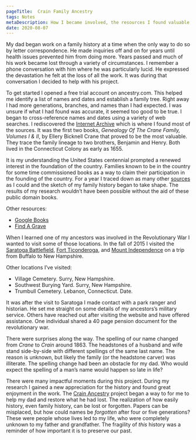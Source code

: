 ```yaml
---
pageTitle:  Crain Family Ancestry 
tags: Notes 
metaDescription: How I became involved, the resources I found valuable, and the places I’ve visited in search of a Crain family history. 
date: 2020-08-07
---
```

<span class="dropcap">M</span>y dad began work on a family history at a time when the only way to do so by letter correspondence. He made inquiries off and on for years until health issues prevented him from doing more. Years passed and much of his work became lost through a variety of circumstances. I remember a phone conversation with him where he was particularly lucid. He expressed the devastation he felt at the loss of all the work. It was during that conversation I decided to help with his project. 

To get started I opened a free trial account on ancestry.com. This helped me identify a list of names and dates and establish a family tree. Right away I had more generations, branches, and names than I had expected. I was unsure if what I had found was accurate, it seemed too good to be true. I began to cross-reference names and dates using a variety of web searches. I rediscovered the [Internet Archive](http://www.archive.org/) which is where I found most of the sources. It was the first two books, _Genealogy Of The Crane Family, Volumes I & II_, by Ellery Bicknell Crane that proved to be the most valuable. They trace the family lineage to two brothers, Benjamin and Henry. Both lived in the Connecticut Colony as early as 1655. 

It is my understanding the United States centennial prompted a renewed interest in the foundation of the country. Families known to be in the country for some time commissioned books as a way to claim their participation in the founding of the country. For a year I traced down as many other [sources](/ancestry/sources/) as I could and the sketch of my family history began to take shape. The results of my research wouldn’t have been possible without the aid of these public domain books. 

Other resources:
* [Google Books](https://books.google.com)
* [Find A Grave](https://www.findagrave.com)

When I learned one of my ancestors was involved in the Revolutionary War I wanted to visit some of those locations. In the fall of 2015 I visited the [Saratoga Battlefield](https://www.nps.gov/sara/index.htm), [Fort Ticonderoga](https://www.fortticonderoga.org), and [Mount Independence](https://historicsites.vermont.gov/mount-independence) on a trip from Buffalo to New Hampshire. 

Other locations I’ve visited: 
* Village Cemetery. Surry, New Hampshire. 
* Southwest Burying Yard. Surry, New Hampshire. 
* Trumbull Cemetery. Lebanon, Connecticut. Date. 

It was after the visit to Saratoga I made contact with a park ranger and historian. He set me straight on some details of my ancestors’s military service. Others have reached out after visiting the website and have offered assistance. One individual shared a 40 page pension document for the revolutionary war.

There were surprises along the way. The spelling of our name changed from _Crane_ to _Crain_ around 1863. The headstones of a husband and wife stand side-by-side with different spellings of the same last name. The reason is unknown, but likely the family (or the headstone carver) was illiterate. The spelling change had been an obstacle for my dad. Who would expect the spelling of a man’s name would happen so late in life?

There were many impactful moments during this project. During my research I gained a new appreciation for the history and found great enjoyment in the work. The [Crain Ancestry](/ancestry/) project began a way to for me to help my dad and restore what he had lost. The realization of how easily history, even family history, can be lost or forgotten. Papers can be misplaced, but how could names be _forgotten_ after four or five generations? These were people whose lives led to my life, who were completely unknown to my father and grandfather. The fragility of _this_ history was a reminder of how important it is to preserve  our past. 